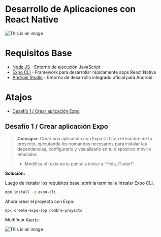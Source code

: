 # **Desarrollo de Aplicaciones con React Native**

![This is an image](https://www.hammermarketing.com/wp-content/uploads/sites/2/2020/11/react-native_large.jpg)

# Requisitos Base

- [Node JS](https://nodejs.org/es/) - Entorno de ejecución JavaScript
- [Expo CLI](https://docs.expo.dev/get-started/installation/) - Framework para desarrollar rápidamente apps React Native
- [Android Studio](https://developer.android.com/studio?gclid=CjwKCAiAioifBhAXEiwApzCztjsKC1rCJMgF8nmo4ii2CPJUq7KpB8a7sIXt0WM2QA3aOaTQ8G0UXRoCD-8QAvD_BwE&gclsrc=aw.ds) -  Entorno de desarrollo integrado oficial para Android

# Atajos
- [Desafío 1 / Crear aplicación Expo](##-desafío-1-/-crear-aplicación-expo)

## Desafío 1 / Crear aplicación Expo

> **Consigna:** Crear una aplicación con Expo CLI con el nombre de tu proyecto, ejecutando los comandos necesarios para instalar las dependencias, configurarlo y visualizarlo en tu dispositivo móvil o emulador.
>   - Modifica el texto de la pantalla inicial a "Hola, Coder!"

**Solución:**

Luego de instalar los requisitos base, abrir la terminal e instalar Expo CLI.
```sh
npm install -g expo-cli
```

Ahora crear el proyecto con Expo:

```sh
npx create-expo-app nombre-proyecto
```

Modificar App.js:

![This is an image](https://i.imgur.com/Frd9S4i.png)